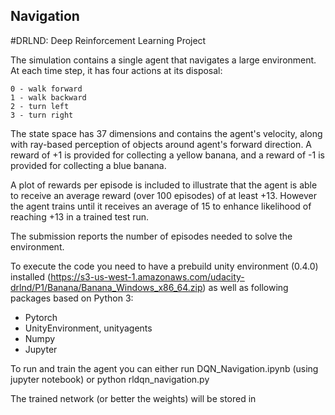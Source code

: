 ## Navigation
#DRLND: Deep Reinforcement Learning Project

The simulation contains a single agent that navigates a large environment. At each time step, it has four actions at its disposal:

    0 - walk forward
    1 - walk backward
    2 - turn left
    3 - turn right

The state space has 37 dimensions and contains the agent's velocity, along with ray-based perception of objects around agent's forward direction. A reward of +1 is provided for collecting a yellow banana, and a reward of -1 is provided for collecting a blue banana.

A plot of rewards per episode is included to illustrate that the agent is able to receive an average reward (over 100 episodes) of at least +13. However the agent trains until it receives an average of 15 to enhance likelihood of reaching +13 in a trained test run.

 The submission reports the number of episodes needed to solve the environment.

To execute the code you need to have a prebuild unity environment (0.4.0) installed (https://s3-us-west-1.amazonaws.com/udacity-drlnd/P1/Banana/Banana_Windows_x86_64.zip) as well as following packages based on Python 3:
 - Pytorch
 - UnityEnvironment, unityagents
 - Numpy
 - Jupyter

To run and train the agent you can either run DQN_Navigation.ipynb (using jupyter notebook) or python rldqn_navigation.py

The trained network (or better the weights) will be stored in

